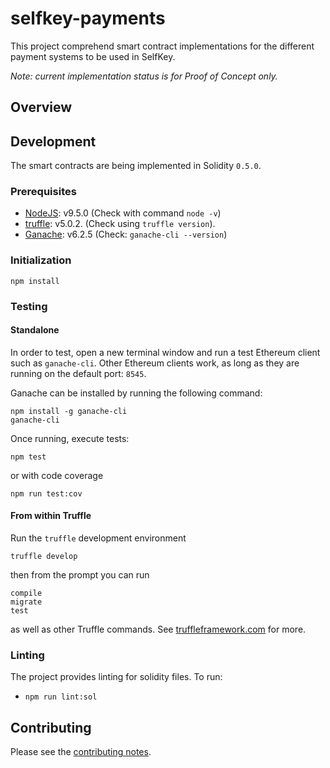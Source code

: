 # selfkey-payments

This project comprehend smart contract implementations for the different payment systems to be used
in SelfKey.

_Note: current implementation status is for Proof of Concept only._

## Overview

## Development

The smart contracts are being implemented in Solidity `0.5.0`.

### Prerequisites

* [NodeJS](htps://nodejs.org): v9.5.0   (Check with command `node -v`)
* [truffle](http://truffleframework.com/): v5.0.2.  (Check using `truffle version`).
* [Ganache](https://truffleframework.com/ganache): v6.2.5   (Check: `ganache-cli --version`)

### Initialization

    npm install

### Testing

#### Standalone

In order to test, open a new terminal window and run a test Ethereum client such as `ganache-cli`.
Other Ethereum clients work, as long as they are running on the default port: `8545`.

Ganache can be installed by running the following command:

    npm install -g ganache-cli
    ganache-cli

Once running, execute tests:

    npm test

or with code coverage

    npm run test:cov

#### From within Truffle

Run the `truffle` development environment

    truffle develop

then from the prompt you can run

    compile
    migrate
    test

as well as other Truffle commands. See [truffleframework.com](http://truffleframework.com) for more.

### Linting

The project provides linting for solidity files. To run:

* `npm run lint:sol`

## Contributing

Please see the [contributing notes](CONTRIBUTING.md).
